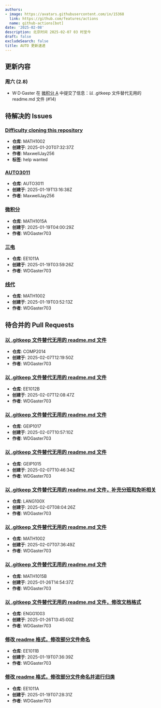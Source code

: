 ```yaml
---
authors:
- image: https://avatars.githubusercontent.com/in/15368
  link: https://github.com/features/actions
  name: github-actions[bot]
date: '2025-02-08'
description: 北京时间 2025-02-07 03 时至今
draft: false
excludeSearch: false
title: AUTO 更新速递
---
```


## 更新内容

### 周六 (2.8)

- W·D·Gaster 在 [微积分 A](https://github.com/HITSZ-OpenAuto/MATH1015A) 中提交了信息：以 .gitkeep 文件替代无用的 readme.md 文件 (#14)

## 待解决的 Issues

### [Difficulty cloning this repository](https://github.com/HITSZ-OpenAuto/MATH1002/issues/13)

- **仓库**: MATH1002
- **创建于**: 2025-01-20T07:32:37Z
- **作者**: MaxwellJay256
- **标签**: help wanted

### [AUTO3011](https://github.com/HITSZ-OpenAuto/AUTO3011/issues/4)

- **仓库**: AUTO3011
- **创建于**: 2025-01-19T13:16:38Z
- **作者**: MaxwellJay256

### [微积分](https://github.com/HITSZ-OpenAuto/MATH1015A/issues/12)

- **仓库**: MATH1015A
- **创建于**: 2025-01-19T04:00:29Z
- **作者**: WDGaster703

### [三电](https://github.com/HITSZ-OpenAuto/EE1011A/issues/8)

- **仓库**: EE1011A
- **创建于**: 2025-01-19T03:59:26Z
- **作者**: WDGaster703

### [线代](https://github.com/HITSZ-OpenAuto/MATH1002/issues/12)

- **仓库**: MATH1002
- **创建于**: 2025-01-19T03:52:13Z
- **作者**: WDGaster703

## 待合并的 Pull Requests

### [以 .gitkeep 文件替代无用的 readme.md 文件](https://github.com/HITSZ-OpenAuto/COMP2014/pull/5)

- **仓库**: COMP2014
- **创建于**: 2025-02-07T12:19:50Z
- **作者**: WDGaster703

### [以 .gitkeep 文件替代无用的 readme.md 文件](https://github.com/HITSZ-OpenAuto/EE1012B/pull/7)

- **仓库**: EE1012B
- **创建于**: 2025-02-07T12:08:47Z
- **作者**: WDGaster703

### [以 .gitkeep 文件替代无用的 readme.md 文件](https://github.com/HITSZ-OpenAuto/GEIP1017/pull/3)

- **仓库**: GEIP1017
- **创建于**: 2025-02-07T10:57:10Z
- **作者**: WDGaster703

### [以 .gitkeep 文件替代无用的 readme.md 文件](https://github.com/HITSZ-OpenAuto/GEIP1015/pull/4)

- **仓库**: GEIP1015
- **创建于**: 2025-02-07T10:46:34Z
- **作者**: WDGaster703

### [以 .gitkeep 文件替代无用的 readme.md 文件，补充分班和免听相关](https://github.com/HITSZ-OpenAuto/LANG100X/pull/5)

- **仓库**: LANG100X
- **创建于**: 2025-02-07T08:04:26Z
- **作者**: WDGaster703

### [以 .gitkeep 文件替代无用的 readme.md 文件](https://github.com/HITSZ-OpenAuto/MATH1002/pull/14)

- **仓库**: MATH1002
- **创建于**: 2025-02-07T07:36:49Z
- **作者**: WDGaster703

### [以 .gitkeep 文件替代无用的 readme.md 文件](https://github.com/HITSZ-OpenAuto/MATH1015B/pull/9)

- **仓库**: MATH1015B
- **创建于**: 2025-01-26T14:54:37Z
- **作者**: WDGaster703

### [以 .gitkeep 文件替代无用的 readme.md 文件，修改文档格式](https://github.com/HITSZ-OpenAuto/ENGG1003/pull/2)

- **仓库**: ENGG1003
- **创建于**: 2025-01-26T13:45:00Z
- **作者**: WDGaster703

### [修改 readme 格式，修改部分文件命名](https://github.com/HITSZ-OpenAuto/EE1011B/pull/12)

- **仓库**: EE1011B
- **创建于**: 2025-01-19T07:36:39Z
- **作者**: WDGaster703

### [修改 readme 格式，修改部分文件命名并进行归类](https://github.com/HITSZ-OpenAuto/EE1011A/pull/9)

- **仓库**: EE1011A
- **创建于**: 2025-01-19T07:28:31Z
- **作者**: WDGaster703

